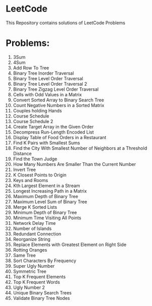 # LeetCode
This Repository contains solutions of LeetCode Problems

# Problems:

1. 3Sum
2. 4Sum
3. Add Row To Tree
4. Binary Tree Inorder Traversal
5. Binary Tree Level Order Traversal
6. Binary Tree Level Order Traversal 2
7. Binary Tree Zigzag Level Order Traversal
8. Cells with Odd Values in a Matrix
9. Convert Sorted Array to Binary Search Tree
10. Count Negative Numbers in a Sorted Matrix
11. Couples holding Hands
12. Course Schedule
13. Course Schedule 2
14. Create Target Array in the Given Order
15. Decompress Run-Length Encoded List
16. Display Table of Food Orders in a Restaurant
17. Find K Pairs with Smallest Sums
18. Find the City With Smallest Number of Neighbors at a Threshold Distance
19. Find the Town Judge
20. How Many Numbers Are Smaller Than the Current Number
21. Invert Tree
22. K Closest Points to Origin
23. Keys and Rooms
24. Kth Largest Element in a Stream
25. Longest Increasing Path in a Matrix
26. Maximum Depth of Binary Tree
27. Maximum Level Sum of Binary Tree
28. Merge K Sorted Lists
29. Minimum Depth of Binary Tree
30. Minimum Time Visiting All Points
31. Network Delay Time
32. Number of Islands
33. Redundant Connection
34. Reorganize String
35. Replace Elements with Greatest Element on Right Side
36. Rotting Oranges
37. Same Tree
38. Sort Characters By Frequency
39. Super Ugly Number
40. Symmetric Tree
41. Top K Frequent Elements
42. Top K Frequent Words
43. Ugly Number 2
44. Unique Binary Search Trees
45. Validate Binary Tree Nodes
